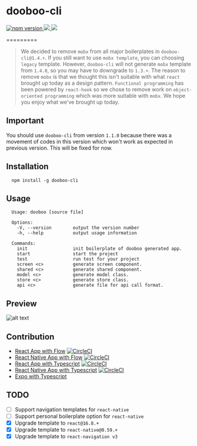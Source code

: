 # dooboo-cli
<p align="left">
  <a href="https://npmjs.org/package/dooboo-cli">
    <img alt="npm version" src="http://img.shields.io/npm/v/dooboo-cli.svg?style=flat-square">
  </a>
  <a href="https://npmjs.org/package/dooboo-cli">
    <img src="http://img.shields.io/npm/dm/dooboo-cli.svg?style=flat-square">
  </a>
  <a href="https://npmjs.org/package/dooboo-cli">
  <img src="http://img.shields.io/npm/l/dooboo-cli.svg?style=flat-square">
  </a>
</p>
=========

> We decided to remove `mobx` from all major boilerplates in `dooboo-cli@1.4.+`. If you still want to use `mobx template`, you can choosing `legacy` template. However, `dooboo-cli` will not generate `mobx` template from `1.4.0`, so you may have to downgrade to `1.3.+`. The reason to remove `mobx` is that we thought this isn't suitable with what `react` brought up today as a design pattern. `Functional programming` has been powered by `react-hook` so we chose to remove work on `object-oriented programming` which was more suitable with `mobx`. We hope you enjoy what we've brought up today.

## Important
You should use `dooboo-cli` from version `1.1.0` because there was a movement of codes in this version which won't work as expected in previous version. This will be fixed for now.

## Installation
```
  npm install -g dooboo-cli
```

## Usage
```
  Usage: dooboo [source file]

  Options:
    -V, --version        output the version number
    -h, --help           output usage information
    
  Commands:
    init                 init boilerplate of dooboo generated app.
    start                start the project
    test                 run test for your project
    screen <c>           generate screen component.
    shared <c>           generate shared component.
    model <c>            generate model class.
    store <c>            generate store class.
    api <c>              generate file for api call format.
```

## Preview
![alt text](https://firebasestorage.googleapis.com/v0/b/bookoo-89f6c.appspot.com/o/dooboo.png?alt=media&token=e0317870-8525-4878-9f61-ab0fc6ab35ea)

## Contribution
* [React App with Flow](https://github.com/react-native-seoul/dooboo-frontend-js) [![CircleCI](https://circleci.com/gh/dooboolab/dooboo-frontend-js.svg?style=shield)](https://circleci.com/gh/dooboolab/dooboo-frontend-js)
* [React Native App with Flow](https://github.com/react-native-seoul/dooboo-native-js) [![CircleCI](https://circleci.com/gh/dooboolab/dooboo-frontend-js.svg?style=shield)](https://circleci.com/gh/dooboolab/dooboo-native-js)
* [React App with Typescript](https://github.com/react-native-seoul/dooboo-frontend-ts) [![CircleCI](https://circleci.com/gh/dooboolab/dooboo-frontend-js.svg?style=shield)](https://circleci.com/gh/dooboolab/dooboo-frontend-ts)
* [React Native App with Typescript](https://github.com/react-native-seoul/dooboo-native-ts) [![CircleCI](https://circleci.com/gh/dooboolab/dooboo-frontend-js.svg?style=shield)](https://circleci.com/gh/dooboolab/dooboo-native-ts)
* [Expo with Typescript](https://github.com/react-native-seoul/dooboo-expo)

## TODO
- [ ] Support navigation templates for `react-native`
- [ ] Support personal boilerplate option for `react-native`
- [x] Upgrade template to `react@16.8.+`
- [x] Upgrade template to `react-native@0.59.+`
- [x] Upgrade template to `react-navigation v3`
